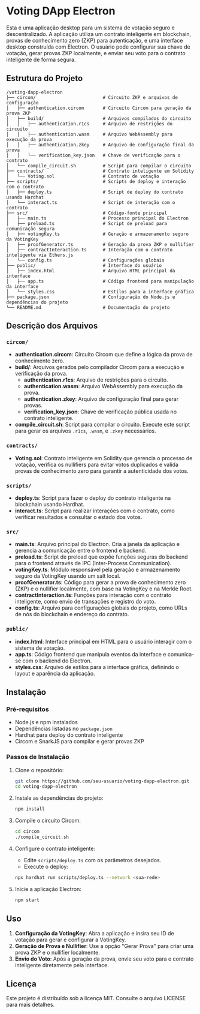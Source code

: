  # Voting DApp Electron 
Esta é uma aplicação desktop para um sistema de votação seguro e descentralizado. A aplicação utiliza um contrato inteligente em blockchain, provas de conhecimento zero (ZKP) para autenticação, e uma interface desktop construída com Electron. O usuário pode configurar sua chave de votação, gerar provas ZKP localmente, e enviar seu voto para o contrato inteligente de forma segura.
 
 ## Estrutura do Projeto
 
 ```
 /voting-dapp-electron
 ├── circom/                         # Circuito ZKP e arquivos de configuração
 │   ├── authentication.circom       # Circuito Circom para geração da prova ZKP
 │   ├── build/                      # Arquivos compilados do circuito
 │   │   ├── authentication.r1cs     # Arquivo de restrições do circuito
 │   │   ├── authentication.wasm     # Arquivo WebAssembly para execução da prova
 │   │   ├── authentication.zkey     # Arquivo de configuração final da prova
 │   │   └── verification_key.json   # Chave de verificação para o contrato
 │   └── compile_circuit.sh          # Script para compilar o circuito
 ├── contracts/                      # Contrato inteligente em Solidity
 │   └── Voting.sol                  # Contrato de votação
 ├── scripts/                        # Scripts de deploy e interação com o contrato
 │   ├── deploy.ts                   # Script de deploy do contrato usando Hardhat
 │   └── interact.ts                 # Script de interação com o contrato
 ├── src/                            # Código-fonte principal
 │   ├── main.ts                     # Processo principal do Electron
 │   ├── preload.ts                  # Script de preload para comunicação segura
 │   ├── votingKey.ts                # Geração e armazenamento seguro da VotingKey
 │   ├── proofGenerator.ts           # Geração da prova ZKP e nullifier
 │   ├── contractInteraction.ts      # Interação com o contrato inteligente via Ethers.js
 │   └── config.ts                   # Configurações globais
 ├── public/                         # Interface do usuário
 │   ├── index.html                  # Arquivo HTML principal da interface
 │   ├── app.ts                      # Código frontend para manipulação da interface
 │   └── styles.css                  # Estilos para a interface gráfica
 ├── package.json                    # Configuração do Node.js e dependências do projeto
 └── README.md                       # Documentação do projeto
 ```
 
 ## Descrição dos Arquivos
 
 ### `circom/`
 - **authentication.circom**: Circuito Circom que define a lógica da prova de conhecimento zero.
 - **build/**: Arquivos gerados pelo compilador Circom para a execução e verificação da prova.
   - **authentication.r1cs**: Arquivo de restrições para o circuito.
   - **authentication.wasm**: Arquivo WebAssembly para execução da prova.
   - **authentication.zkey**: Arquivo de configuração final para gerar provas.
   - **verification_key.json**: Chave de verificação pública usada no contrato inteligente.
 - **compile_circuit.sh**: Script para compilar o circuito. Execute este script para gerar os arquivos `.r1cs`, `.wasm`, e `.zkey` necessários.
 
 ### `contracts/`
 - **Voting.sol**: Contrato inteligente em Solidity que gerencia o processo de votação, verifica os nullifiers para evitar votos duplicados e valida provas de conhecimento zero para garantir a autenticidade dos votos.
 
 ### `scripts/`
 - **deploy.ts**: Script para fazer o deploy do contrato inteligente na blockchain usando Hardhat.
 - **interact.ts**: Script para realizar interações com o contrato, como verificar resultados e consultar o estado dos votos.
 
 ### `src/`
 - **main.ts**: Arquivo principal do Electron. Cria a janela da aplicação e gerencia a comunicação entre o frontend e backend.
 - **preload.ts**: Script de preload que expõe funções seguras do backend para o frontend através de IPC (Inter-Process Communication).
 - **votingKey.ts**: Módulo responsável pela geração e armazenamento seguro da VotingKey usando um salt local.
 - **proofGenerator.ts**: Código para gerar a prova de conhecimento zero (ZKP) e o nullifier localmente, com base na VotingKey e na Merkle Root.
 - **contractInteraction.ts**: Funções para interação com o contrato inteligente, como envio de transações e registro do voto.
 - **config.ts**: Arquivo para configurações globais do projeto, como URLs de nós do blockchain e endereço do contrato.
 
 ### `public/`
 - **index.html**: Interface principal em HTML para o usuário interagir com o sistema de votação.
 - **app.ts**: Código frontend que manipula eventos da interface e comunica-se com o backend do Electron.
 - **styles.css**: Arquivo de estilos para a interface gráfica, definindo o layout e aparência da aplicação.
 
 ## Instalação
 
 ### Pré-requisitos
 - Node.js e npm instalados
 - Dependências listadas no `package.json`
 - Hardhat para deploy do contrato inteligente
 - Circom e SnarkJS para compilar e gerar provas ZKP
 
 ### Passos de Instalação
 
 1. Clone o repositório:
    ```bash
    git clone https://github.com/seu-usuario/voting-dapp-electron.git
    cd voting-dapp-electron
    ```
 
 2. Instale as dependências do projeto:
    ```bash
    npm install
    ```
 
 3. Compile o circuito Circom:
    ```bash
    cd circom
    ./compile_circuit.sh
    ```
 
 4. Configure o contrato inteligente:
    - Edite `scripts/deploy.ts` com os parâmetros desejados.
    - Execute o deploy:
    ```bash
    npx hardhat run scripts/deploy.ts --network <sua-rede>
    ```
 
 5. Inicie a aplicação Electron:
    ```bash
    npm start
    ```
 
 ## Uso
 
 1. **Configuração da VotingKey**: Abra a aplicação e insira seu ID de votação para gerar e configurar a VotingKey.
 2. **Geração de Prova e Nullifier**: Use a opção "Gerar Prova" para criar uma prova ZKP e o nullifier localmente.
 3. **Envio do Voto**: Após a geração da prova, envie seu voto para o contrato inteligente diretamente pela interface.
 
 ## Licença
 
 Este projeto é distribuído sob a licença MIT. Consulte o arquivo LICENSE para mais detalhes.
